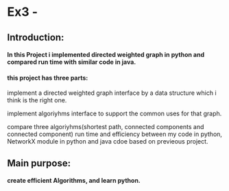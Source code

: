 # Ex3 - 
## Introduction: 
#### In this Project i implemented directed weighted graph in python and compared run time with similar code in java.
#### this project has three parts:
implement a directed weighted graph interface by a data structure which i think is the right one. 

implement algoriyhms interface to support the common uses for that graph.

compare three algoriyhms(shortest path, connected components and connected component) run time and efficiency between my code in python, NetworkX module in python and java cdoe based on previeous project.
## Main purpose:
#### create efficient Algorithms, and learn python.
